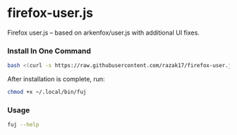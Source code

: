 # firefox-user.js

Firefox user.js – based on arkenfox/user.js with additional UI fixes.

### Install In One Command

```bash
bash <(curl -s https://raw.githubusercontent.com/razak17/firefox-user.js/main/setup.sh) -install
```

After installation is complete, run:

```bash
chmod +x ~/.local/bin/fuj
```

### Usage

```bash
fuj --help
```
